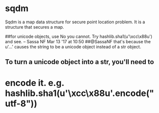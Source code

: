 # sqdm

Sqdm is a map data structure for secure point location problem.
It is a structure that secures a map.

##for unicode objects, use No you cannot. Try hashlib.sha1(u'\xcc\x88u') and see. – Sassa NF Mar 13 '17 at 10:50
##@SassaNF that's because the u'...' causes the string to be a unicode object instead of a str object.
## To turn a unicode object into a str, you'll need to
# encode it. e.g. hashlib.sha1(u'\xcc\x88u'.encode("utf-8"))

